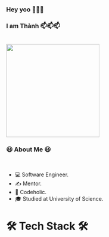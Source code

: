 ### Hey yoo 👋👋👋

<h3>I am Thành 📫📫📫</h3>
<br/>
<img src="https://user-images.githubusercontent.com/37551474/113611467-3a567d80-9657-11eb-862b-b07b4f105c6f.gif" width="250">
<h3>😃 About Me 😃</h3>
<br/>
<ul>
  <li>💻 Software Engineer.</li>
  <li>✍️ Mentor.</li>
  <li>💬 Codeholic.</li>
  <li>🎓 Studied at University of Science.</li>
</ul>
<h1>🛠 Tech Stack 🛠</h1>
<br/>

<!--
**DaiThanh97/DaiThanh97** is a ✨ _special_ ✨ repository because its `README.md` (this file) appears on your GitHub profile.

Here are some ideas to get you started:

- 🔭 I’m currently working on ...
- 🌱 I’m currently learning ...
- 👯 I’m looking to collaborate on ...
- 🤔 I’m looking for help with ...
- 💬 Ask me about ...
- 📫 How to reach me: ...
- 😄 Pronouns: ...
- ⚡ Fun fact: ...
-->
